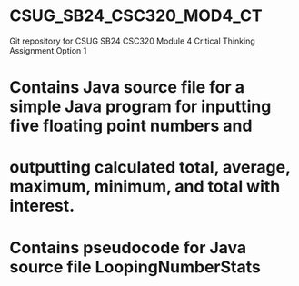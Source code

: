 # CSUG_SB24_CSC320_MOD4_CT
Git repository for CSUG SB24 CSC320 Module 4 Critical Thinking Assignment Option 1
# Contains Java source file for a simple Java program for inputting five floating point numbers and 
# outputting calculated total, average, maximum, minimum, and total with interest.
# Contains pseudocode for Java source file LoopingNumberStats
